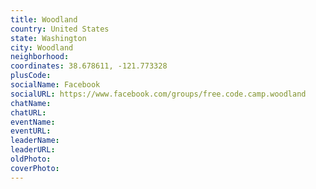 ```yaml
---
title: Woodland
country: United States
state: Washington
city: Woodland
neighborhood: 
coordinates: 38.678611, -121.773328
plusCode:
socialName: Facebook
socialURL: https://www.facebook.com/groups/free.code.camp.woodland
chatName:
chatURL:
eventName:
eventURL:
leaderName:
leaderURL:
oldPhoto: 
coverPhoto:
---
```

